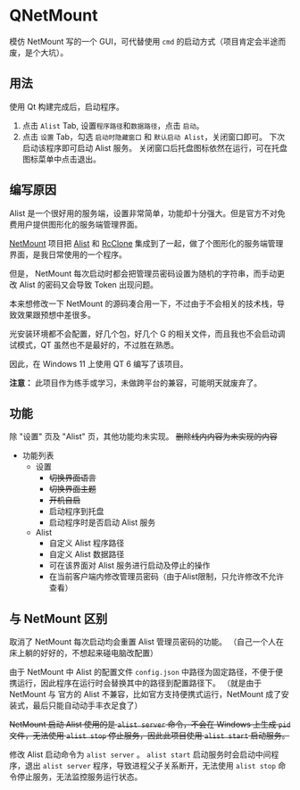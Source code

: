 # QNetMount
模仿 NetMount 写的一个 GUI，可代替使用 `cmd` 的启动方式（项目肯定会半途而废，是个大坑）。

## 用法

使用 Qt 构建完成后，启动程序。
1. 点击 `Alist` Tab, 设置`程序路径`和`数据路径`，点击 `启动`。
2. 点击 `设置` Tab，勾选 `启动时隐藏窗口` 和 `默认启动 Alist`，关闭窗口即可。
下次启动该程序即可启动 Alist 服务。
关闭窗口后托盘图标依然在运行，可在托盘图标菜单中点击退出。

## 编写原因

Alist 是一个很好用的服务端，设置非常简单，功能却十分强大。但是官方不对免费用户提供图形化的服务端管理界面。

[NetMount](https://github.com/VirtualHotBar/NetMount/) 项目把 [Alist](https://github.com/alist-org/alist) 和 [RcClone](https://github.com/rclone/rclone) 集成到了一起，做了个图形化的服务端管理界面，是我日常使用的一个程序。

但是， NetMount 每次启动时都会把管理员密码设置为随机的字符串，而手动更改 Alist 的密码又会导致 Token 出现问题。

本来想修改一下 NetMount 的源码凑合用一下，不过由于不会相关的技术栈，导致效果跟预想中差很多。

光安装环境都不会配置，好几个包，好几个 G 的相关文件，而且我也不会启动调试模式，QT 虽然也不是最好的，不过胜在熟悉。

因此，在 Windows 11 上使用 QT 6 编写了该项目。

**注意：** 此项目作为练手或学习，未做跨平台的兼容，可能明天就废弃了。

## 功能

除 "设置" 页及 "Alist" 页，其他功能均未实现。
~~删除线内内容为未实现的内容~~

- 功能列表
    - 设置
        - ~~切换界面语言~~
        - ~~切换界面主题~~
        - ~~开机自启~~
        - 启动程序到托盘
        - 启动程序时是否启动 Alist 服务
    - Alist
        - 自定义 Alist 程序路径
        - 自定义 Alist 数据路径
        - 可在该界面对 Alist 服务进行启动及停止的操作
        - 在当前客户端内修改管理员密码（由于Alist限制，只允许修改不允许查看）

## 与 NetMount 区别

取消了 NetMount 每次启动均会重置 Alist 管理员密码的功能。
（自己一个人在床上躺的好好的，不想起来碰电脑改配置）

由于 NetMount 中 Alist 的配置文件 `config.json` 中路径为固定路径，不便于便携运行，因此程序在运行时会替换其中的路径到配置路径下。
（就是由于 NetMount 与 官方的 Alist 不兼容，比如官方支持便携式运行，NetMount 成了安装式，最后只能自动动手丰衣足食了）

~~NetMount 启动 Alist 使用的是 `alist server` 命令，不会在 Windows 上生成 `pid` 文件，无法使用 `alist stop` 停止服务，因此此项目使用 `alist start` 启动服务。~~

修改 Alist 启动命令为 `alist server` 。 `alist start` 启动服务时会启动中间程序，退出 `alist server` 程序，导致进程父子关系断开，无法使用 `alist stop` 命令停止服务，无法监控服务运行状态。
